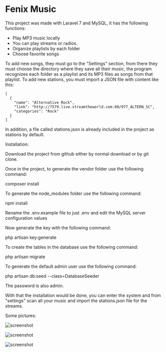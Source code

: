 # Fenix Music

This project was made with Laravel 7 and MySQL, it has the following functions:

* Play MP3 music locally
* You can play streams or radios.
* Organize playlists by each folder
* Choose favorite songs

To add new songs, they must go to the "Settings" section, from there they must choose the directory where they save all their music, the program recognizes each folder as a playlist and its MP3 files as songs from that playlist.
To add new stations, you must import a JSON file with content like this:

```
[
  {
    "name": "Alternative Rock",
    "link": "http://7579.live.streamtheworld.com:80/977_ALTERN_SC",
    "categories": "Rock"
  }
]
```

In addition, a file called stations.json is already included in the project as stations by default.

Installation:

Download the project from github either by normal download or by git clone.

Once in the project, to generate the vendor folder use the following command:

composer install

To generate the node_modules folder use the following command:

npm install 

Rename the .env.example file to just .env and edit the MySQL server configuration values

Now generate the key with the following command:

php artisan key:generate

To create the tables in the database use the following command:

php artisan migrate 

To generate the default admin user use the following command:

php artisan db:seed --class=DatabaseSeeder 

The password is also admin.

With that the installation would be done, you can enter the system and from "settings" scan all your music and import the stations.json file for the streams.

Some pictures:

![screenshot](https://1.bp.blogspot.com/--SMdNRLz3aI/X3eAPFJxGDI/AAAAAAAABr8/9juNdG1ChH8OSoqicrvse2OqVb8AhnGFQCLcBGAsYHQ/s1432/fenixmusic1.jpg)

![screenshot](https://1.bp.blogspot.com/-nmw2ziWHBuk/X3eAPV5_M0I/AAAAAAAABsA/efJH71yOFVIElKVIVfFdo-m_hHjoJK7CwCLcBGAsYHQ/s1432/fenixmusic2.jpg)

![screenshot](https://1.bp.blogspot.com/-lzOX331k5DE/X3eAO-mE2yI/AAAAAAAABr4/-AlI_3PTy-UWdT_XYLlTZEZnnjm5AwJaACLcBGAsYHQ/s1432/fenixmusic3.jpg)
